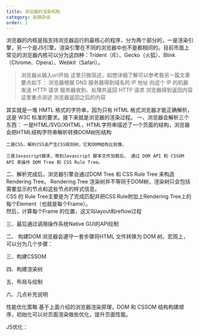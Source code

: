 ```yaml
---
title: 浏览器的渲染机制
category: 前端杂谈
order: 1
---
```


浏览器的内核是指支持浏览器运行的最核心的程序，分为两个部分的，一是渲染引擎，另一个是JS引擎。渲染引擎在不同的浏览器中也不是都相同的。目前市面上常见的浏览器内核可以分为这四种：Trident（IE）、Gecko（火狐）、Blink（Chrome、Opera）、Webkit（Safari）。

> 浏览器从输入url开始
  这里只做简述，如想详细了解可以参考我另一篇文章
    要点如下：
      浏览器根据 DNS 服务器得到域名的 IP 地址
      向这个 IP 的机器发送 HTTP 请求
      服务器收到、处理并返回 HTTP 请求
      浏览器得到返回内容
这里重点讲述 浏览器返回之后的内容 

其实就是一堆 HMTL 格式的字符串，因为只有 HTML 格式浏览器才能正确解析，这是 W3C 标准的要求。接下来就是浏览器的渲染过程。
  一、浏览器会解析三个东西：
    一是HTML/SVG/XHTML，HTML字符串描述了一个页面的结构，浏览器会把HTML结构字符串解析转换DOM树形结构

    二是CSS，解析CSS会产生CSS规则树，它和DOM结构比较像。

    三是Javascript脚本，等到Javascript 脚本文件加载后， 通过 DOM API 和 CSSOM API 来操作 DOM Tree 和 CSS Rule Tree。

  二、解析完成后，浏览器引擎会通过DOM Tree 和 CSS Rule Tree 来构造 Rendering Tree。
  Rendering Tree 渲染树并不等同于DOM树，渲染树只会包括需要显示的节点和这些节点的样式信息。  
  CSS 的 Rule Tree主要是为了完成匹配并把CSS Rule附加上Rendering Tree上的每个Element（也就是每个Frame）。  
  然后，计算每个Frame 的位置，这又叫layout和reflow过程  

  三、最后通过调用操作系统Native GUI的API绘制


  二、 构建DOM
    浏览器会遵守一套步骤将HTML 文件转换为 DOM 树。宏观上，可以分为几个步骤：

  三、构建CSSOM

  四、构建渲染树

  五、布局与绘制

  六、几点补充说明

  性能优化策略
基于上面介绍的浏览器渲染原理，DOM 和 CSSOM 结构构建顺序，初始化可以对页面渲染做些优化，提升页面性能。

JS优化： <script> 标签加上 defer属性 和 async属性 用于在不阻塞页面文档解析的前提下，控制脚本的下载和执行。

defer属性： 用于开启新的线程下载脚本文件，并使脚本在文档解析完成后执行。
async属性： HTML5新增属性，用于异步下载脚本文件，下载完毕立即解释执行代码。


CSS优化： <link> 标签的 rel属性 中的属性值设置为 preload 能够让你在你的HTML页面中可以指明哪些资源是在页面加载完成后即刻需要的,最优的配置加载顺序，提高渲染性能


总结
浏览器工作流程：构建DOM -> 构建CSSOM -> 构建渲染树 -> 布局 -> 绘制。
CSSOM会阻塞渲染，只有当CSSOM构建完毕后才会进入下一个阶段构建渲染树。
通常情况下DOM和CSSOM是并行构建的，但是当浏览器遇到一个不带defer或async属性的script标签时，DOM构建将暂停，如果此时又恰巧浏览器尚未完成CSSOM的下载和构建，由于JavaScript可以修改CSSOM，所以需要等CSSOM构建完毕后再执行JS，最后才重新DOM构建。




  参考：
  https://juejin.cn/post/6844903815758479374   
  https://www.cnblogs.com/JerryChan31/p/9631934.html





